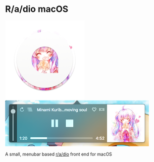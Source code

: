 # R/a/dio macOS

<img src="https://raw.githubusercontent.com/DrabWeb/R-a-dio-OSX/master/Icon/Icon.png" width="256px">

<img src="https://raw.githubusercontent.com/DrabWeb/R-a-dio-OSX/master/Screenshots/Screenshot.png">

A small, menubar based <a href="https://r-a-d.io">r/a/dio</a> front end for macOS
